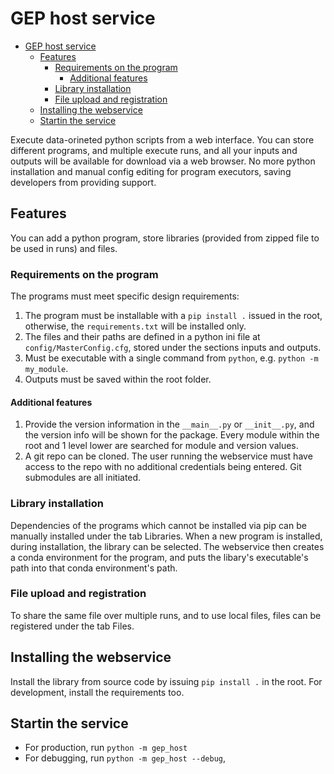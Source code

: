 # GEP host service

- [GEP host service](#gep-host-service)
  - [Features](#features)
    - [Requirements on the program](#requirements-on-the-program)
      - [Additional features](#additional-features)
    - [Library installation](#library-installation)
    - [File upload and registration](#file-upload-and-registration)
  - [Installing the webservice](#installing-the-webservice)
  - [Startin the service](#startin-the-service)

Execute data-orineted python scripts from a web interface. You can store different programs, and multiple execute runs, and all your inputs and outputs will be available for download via a web browser. No more python installation and manual config editing for program executors, saving developers from providing support.

## Features

You can add a python program, store libraries (provided from zipped file to be used in runs) and files.

### Requirements on the program

The programs must meet specific design requirements:

1. The program must be installable with a `pip install .` issued in the root, otherwise, the `requirements.txt` will be installed only.
2. The files and their paths are defined in a python ini file at `config/MasterConfig.cfg`, stored under the sections inputs and outputs.
3. Must be executable with a single command from `python`, e.g. `python -m my_module`.
4. Outputs must be saved within the root folder.

#### Additional features

1. Provide the version information in the `__main__.py` or `__init__.py`, and the version info will be shown for the package. Every module within the root and 1 level lower are searched for module and version values.
2. A git repo can be cloned. The user running the webservice must have access to the repo with no additional credentials being entered. Git submodules are all initiated.

### Library installation

Dependencies of the programs which cannot be installed via pip can be manually installed under the tab Libraries. When a new program is installed, during installation, the library can be selected. The webservice then creates a conda environment for the program, and puts the libary's executable's path into that conda environment's path.

### File upload and registration

To share the same file over multiple runs, and to use local files, files can be registered under the tab Files.

## Installing the webservice

Install the library from source code by issuing `pip install .` in the root. For development, install the requirements too.

## Startin the service

- For production, run `python -m gep_host`
- For debugging, run `python -m gep_host --debug`,

<!--
- allow multiple input sections: inputs are listed by sections and stored by folders
- make table font smaller
- when adding libraries, list them by date, and newest on top
- add queue management
- don't copy over inheritable files, rather, use the original one
- if a package is being installed with a name X, and another package named X is wanted to be installed again, it crashes
- Write the comment of a program, run and library into a file, and support markdown. Make it editable.
- user auth
- make property public for input and output files, and if a file is not public, ask for token
- put the files relative to cwd, not relative to `__file__`
-->